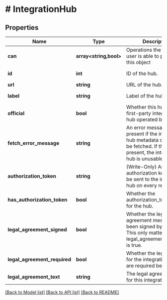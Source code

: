 # # IntegrationHub

## Properties

Name | Type | Description | Notes
------------ | ------------- | ------------- | -------------
**can** | **array<string,bool>** | Operations the current user is able to perform on this object | [optional] [readonly]
**id** | **int** | ID of the hub. | [optional] [readonly]
**url** | **string** | URL of the hub. | [optional]
**label** | **string** | Label of the hub. | [optional] [readonly]
**official** | **bool** | Whether this hub is a first-party integration hub operated by Looker. | [optional] [readonly]
**fetch_error_message** | **string** | An error message, present if the integration hub metadata could not be fetched. If this is present, the integration hub is unusable. | [optional] [readonly]
**authorization_token** | **string** | (Write-Only) An authorization key that will be sent to the integration hub on every request. | [optional]
**has_authorization_token** | **bool** | Whether the authorization_token is set for the hub. | [optional] [readonly]
**legal_agreement_signed** | **bool** | Whether the legal agreement message has been signed by the user. This only matters if legal_agreement_required is true. | [optional] [readonly]
**legal_agreement_required** | **bool** | Whether the legal terms for the integration hub are required before use. | [optional] [readonly]
**legal_agreement_text** | **string** | The legal agreement text for this integration hub. | [optional] [readonly]

[[Back to Model list]](../../README.md#models) [[Back to API list]](../../README.md#endpoints) [[Back to README]](../../README.md)
